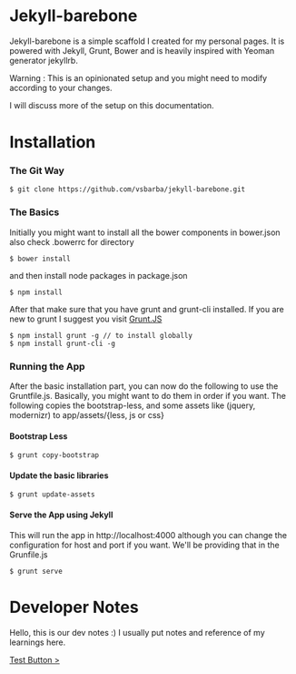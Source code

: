 Jekyll-barebone
===================

Jekyll-barebone is a simple scaffold I created for my personal pages. It is powered with Jekyll, Grunt, Bower and is heavily inspired with
Yeoman generator jekyllrb.

Warning : This is an opinionated setup and you might need to modify according to your changes.

I will discuss more of the setup on this documentation.

Installation
============

### The Git Way

```
$ git clone https://github.com/vsbarba/jekyll-barebone.git
```

### The Basics

Initially you might want to install all the bower components in bower.json
also check .bowerrc for directory

```
$ bower install
```

and then install node packages in package.json

```
$ npm install
```

After that make sure that you have grunt and grunt-cli installed.
If you are new to grunt I suggest you visit [Grunt.JS][grunt-url]

```
$ npm install grunt -g // to install globally
$ npm install grunt-cli -g 
```

### Running the App

After the basic installation part, you can now do the following to use the Gruntfile.js.
Basically, you might want to do them in order if you want. The following copies the bootstrap-less, and some assets like (jquery, modernizr) to app/assets/{less, js or css}

#### Bootstrap Less

```
$ grunt copy-bootstrap
```

#### Update the basic libraries

```
$ grunt update-assets
```

#### Serve the App using Jekyll

This will run the app in http://localhost:4000 although you can change the configuration for host and port if you want. We'll be providing that in the Grunfile.js

```
$ grunt serve
```



Developer Notes
===============

Hello, this is our dev notes :) I usually put notes and reference of my learnings here.

[Test Button >][stackoverflow-handlebarsobjloop]


[grunt-url]: http://gruntjs.com
[stackoverflow-objectnumber]: http://stackoverflow.com/questions/956719/number-of-elements-in-a-javascript-object
[stackoverflow-jsliteralobj]: http://stackoverflow.com/questions/921789/how-to-loop-through-javascript-object-literal-with-objects-as-members
[stackoverflow-handlebarsobjloop]: http://stackoverflow.com/questions/9058774/handlebars-mustache-is-there-a-built-in-way-to-loop-through-the-properties-of
[rsc]: http://ricostacruz.com
[c]:   http://github.com/rstacruz/flatdoc/contributors
[nd]:  http://nadarei.co

[GitHub API]: http://github.com/api
[marked]: https://github.com/chjj/marked
[Backbone.js]: http://backbonejs.org
[dox]: https://github.com/visionmedia/dox
[Stripe]: https://stripe.com/docs/api
[Docco]: http://jashkenas.github.com/docco
[GitHub pages]: https://pages.github.com
[fences]:https://help.github.com/articles/github-flavored-markdown#syntax-highlighting
[DocumentUp]: http://documentup.com

[project]: https://github.com/rstacruz/flatdoc
[template]: https://github.com/rstacruz/flatdoc/raw/gh-pages/templates/template.html
[blank]: https://github.com/rstacruz/flatdoc/raw/gh-pages/templates/blank.html
[dist]: https://github.com/rstacruz/flatdoc/tree/gh-pages/v/0.8.0
